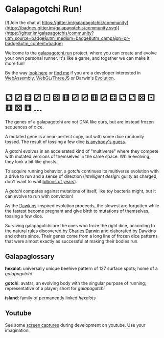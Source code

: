 # Galapagotchi Run!

[![Join the chat at https://gitter.im/galapagotchis/community](https://badges.gitter.im/galapagotchis/community.svg)](https://gitter.im/galapagotchis/community?utm_source=badge&utm_medium=badge&utm_campaign=pr-badge&utm_content=badge)

Welcome to the [galapagotchi.run](https://galapagotchi.run) project, where you can create and evolve your own personal runner. It's like a game, and together we can make it more fun!

By the way [look here](https://github.com/beautiful-code-bv/galapagotchi) or [find me](https://twitter.com/fluxe) if you are a developer interested in [WebAssembly](https://webassembly.org/), [WebGL](https://en.wikipedia.org/wiki/WebGL)/[ThreeJS](https://threejs.org/) or Darwin's [Evolution](https://en.wikipedia.org/wiki/Darwin%27s_Dangerous_Idea).

# ⚁ ⚂ ⚃ ⚂ ⚀ ⚄ ⚅ ⚂ ⚂ ⚅ ⚂ ⚃ ⚁ ⚁ ⚄ ⚀ ⚅ ⚄ ⚅ ...

The genes of a galapagotchi are not DNA like ours, but are instead frozen sequences of dice.

A mutated gene is a near-perfect copy, but with some dice randomly tossed. The result of tossing a few dice [is anybody's guess](https://en.wikipedia.org/wiki/The_Blind_Watchmaker). 

A gotchi evolves in an accelerated kind of "multiverse" where they compete with mutated versions of themselves in the same space. While evolving, they look a bit like ghosts. 

To acquire running behavior, a *gotchi* continues its multiverse evolution with a drive to run and a sense of direction (*intelligent design*: guilty as charged, don't want to wait [billions of years](https://en.wikipedia.org/wiki/Age_of_the_Earth)). 

A *gotchi* competes against mutations of itself, like toy bacteria might, but it can evolve to run with conviction!

As the [Dawkins](https://en.wikipedia.org/wiki/Richard_Dawkins)-inspired evolution proceeds, the slowest are forgotten while the fastest become pregnant and give birth to mutations of themselves, tossing a few dice.

Surviving galapagotchi are the ones who froze the right dice, according to the natural rules discovered by [Charles Darwin](https://en.wikipedia.org/wiki/Charles_Darwin) and elaborated by Dawkins and others since. Their genes come from a long line of frozen dice patterns that were almost exactly as successful at making their bodies run.

## Galapaglossary

**hexalot**: universally unique beehive pattern of 127 surface spots; home of a *galapagotchi*

**gotchi**: avatar; an evolving body with the singular purpose of running; representative of a player; short for *galapagotchi*

**island**: family of permanently linked *hexalots*

## Youtube

See some [screen captures](https://www.youtube.com/playlist?list=PLQTNglso-K9tMRAc1enf4esGTnemQkTWV) during development on youtube. Use your imagination.

